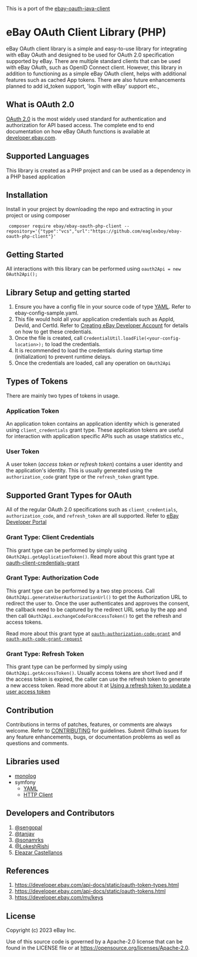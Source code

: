 This is a port of the [ebay-oauth-java-client](https://github.com/eBay/ebay-oauth-java-client)

# eBay OAuth Client Library (PHP)

eBay OAuth client library is a simple and easy-to-use library for integrating with eBay OAuth and designed to be used for OAuth 2.0 specification supported by eBay. There are multiple standard clients that can be used with eBay OAuth, such as OpenID Connect client. However, this library in addition to functioning as a simple eBay OAuth client, helps with additional features such as cached App tokens. There are also future enhancements planned to add id_token support, 'login with eBay' support etc.,

## What is OAuth 2.0
[OAuth 2.0](https://tools.ietf.org/html/rfc6749) is the most widely used standard for authentication and authorization for API based access. The complete end to end documentation on how eBay OAuth functions is available at [developer.ebay.com](https://developer.ebay.com/api-docs/static/oauth-tokens.html).

## Supported Languages
This library is created as a PHP project and can be used as a dependency in a PHP based application

## Installation
Install in your project by downloading the repo and extracting in your project or using composer

```
 composer require ebay/ebay-oauth-php-client --repository='{"type":"vcs","url":"https://github.com/eaglexboy/ebay-oauth-php-client"}'
 ```

## Getting Started
All interactions with this library can be performed using `oauth2Api = new OAuth2Api();`

## Library Setup and getting started
1. Ensure you have a config file in your source code of type [YAML](http://yaml.org/). Refer to ebay-config-sample.yaml.
2. This file would hold all your application credentials such as AppId, DevId, and CertId. Refer to [Creating eBay Developer Account](https://developer.ebay.com/api-docs/static/creating-edp-account.html) for details on how to get these credentials.
3. Once the file is created, call `CredentialUtil.loadFile(<your-config-location>);` to load the credentials.
4. It is recommended to load the credentials during startup time (initialization) to prevent runtime delays.
5. Once the credentials are loaded, call any operation on `OAuth2Api`

## Types of Tokens
There are mainly two types of tokens in usage.

### Application Token
An application token contains an application identity which is generated using `client_credentials` grant type. These application tokens are useful for interaction with application specific APIs such as usage statistics etc.,

### User Token
A user token (_access token or refresh token_) contains a user identity and the application's identity. This is usually generated using the `authorization_code` grant type or the `refresh_token` grant type.

## Supported Grant Types for OAuth
All of the regular OAuth 2.0 specifications such as `client_credentials`, `authorization_code`, and `refresh_token` are all supported. Refer to [eBay Developer Portal](https://developer.ebay.com/api-docs/static/oauth-tokens.html)

### Grant Type: Client Credentials
This grant type can be performed by simply using `OAuth2Api.getApplicationToken()`. Read more about this grant type at [oauth-client-credentials-grant](https://developer.ebay.com/api-docs/static/oauth-client-credentials-grant.html)

### Grant Type: Authorization Code
This grant type can be performed by a two step process. Call `OAuth2Api.generateUserAuthorizationUrl()` to get the Authorization URL to redirect the user to. Once the user authenticates and approves the consent, the callback need to be captured by the redirect URL setup by the app and then call `OAuth2Api.exchangeCodeForAccessToken()` to get the refresh and access tokens.

Read more about this grant type at [`oauth-authorization-code-grant`](https://developer.ebay.com/api-docs/static/oauth-authorization-code-grant.html) and [`oauth-auth-code-grant-request`](https://developer.ebay.com/api-docs/static/oauth-auth-code-grant-request.html)

### Grant Type: Refresh Token
This grant type can be performed by simply using `OAuth2Api.getAccessToken()`. Usually access tokens are short lived and if the access token is expired, the caller can use the refresh token to generate a new access token. Read more about it at [Using a refresh token to update a user access token](https://developer.ebay.com/api-docs/static/oauth-auth-code-grant-request.html)

## Contribution
Contributions in terms of patches, features, or comments are always welcome. Refer to [CONTRIBUTING](CONTRIBUTING.md) for guidelines. Submit Github issues for any feature enhancements, bugs, or documentation problems as well as questions and comments.

## Libraries used
- [monolog](https://seldaek.github.io/monolog/)
- symfony
  - [YAML](https://symfony.com/doc/current/components/yaml.html)
  - [HTTP Client](https://symfony.com/doc/current/http_client.html)

## Developers and Contributors
1. [@sengopal](https://github.com/sengopal)
2. [@tanjav](https://github.com/tanjav)
3. [@sonamrks](https://github.com/sonamrks)
4. [@LokeshRishi](https://github.com/LokeshRishi)
5. [Eleazar Castellanos](https://github.com/eaglexboy)


## References
1. https://developer.ebay.com/api-docs/static/oauth-token-types.html
2. https://developer.ebay.com/api-docs/static/oauth-tokens.html
3. https://developer.ebay.com/my/keys

## License
Copyright (c) 2023 eBay Inc.

Use of this source code is governed by a Apache-2.0 license that can be found in the LICENSE file or at https://opensource.org/licenses/Apache-2.0.